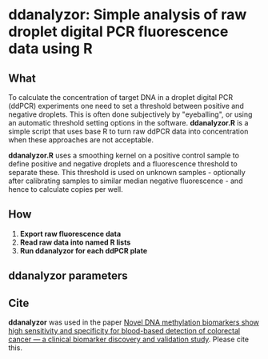 # ddanalyzor: Simple analysis of raw droplet digital PCR fluorescence data using R

## What
To calculate the concentration of target DNA in a droplet digital PCR (ddPCR)
experiments one need to set a threshold between positive and negative droplets.
This is often done subjectively by "eyeballing", or using an automatic threshold
setting options in the software.
**ddanalyzor.R** is a simple script that uses base R to turn raw ddPCR
data into concentration when these approaches are not acceptable.

**ddanalyzor.R** uses a smoothing kernel on a positive control sample to define
positive and negative droplets and a fluorescence threshold to separate these.
This threshold is used on unknown samples - optionally after calibrating samples
to similar median negative fluorescence - and hence to calculate copies per well.


## How
1. **Export raw fluorescence data**
2. **Read raw data into named R lists**
3. **Run ddanalyzor for each ddPCR plate**

## ddanalyzor parameters

## Cite
**ddanalyzor** was used in the paper [Novel DNA methylation biomarkers show high
sensitivity and specificity for blood-based detection of colorectal cancer — a
clinical biomarker discovery and validation study](https://doi.org/10.1186/s13148-019-0757-3).
Please cite this.

